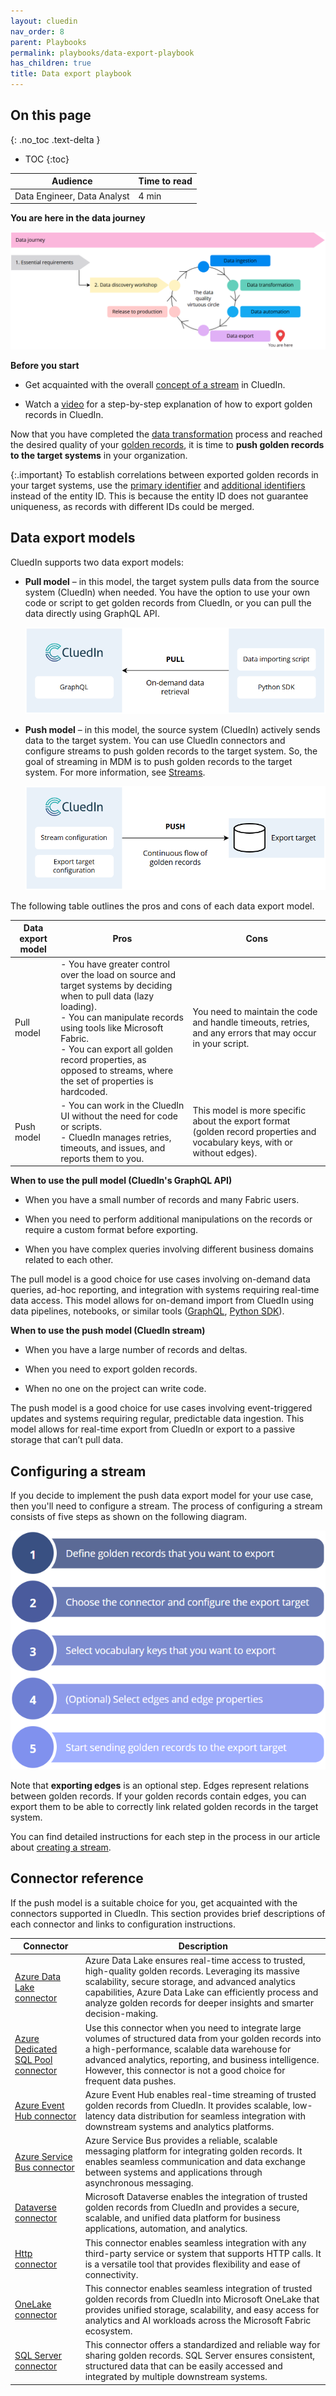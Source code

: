 ```yaml
---
layout: cluedin
nav_order: 8
parent: Playbooks
permalink: playbooks/data-export-playbook
has_children: true
title: Data export playbook
---
```

## On this page
{: .no_toc .text-delta }
- TOC
{:toc}

| Audience | Time to read |
|--|--|
| Data Engineer, Data Analyst | 4 min |

**You are here in the data journey**

![data-export-you-are-here.png](../../assets/images/playbooks/data-export-you-are-here.png)

**Before you start**

- Get acquainted with the overall [concept of a stream](/consume/streams/concept-of-a-stream) in CluedIn.

- Watch a [video](/consume) for a step-by-step explanation of how to export golden records in CluedIn.

Now that you have completed the [data transformation](/playbooks/data-transformation-playbook) process and reached the desired quality of your [golden records](/key-terms-and-features/golden-records), it is time to **push golden records to the target systems** in your organization.

{:.important}
To establish correlations between exported golden records in your target systems, use the [primary identifier](/key-terms-and-features/entity-codes#primary-identifier) and [additional identifiers](/key-terms-and-features/entity-codes#identifiers) instead of the entity ID. This is because the entity ID does not guarantee uniqueness, as records with different IDs could be merged.

## Data export models

CluedIn supports two data export models:

- **Pull model** – in this model, the target system pulls data from the source system (CluedIn) when needed. You have the option to use your own code or script to get golden records from CluedIn, or you can pull the data directly using GraphQL API.

    ![pull-data-export-model.png](../../assets/images/playbooks/pull-data-export-model.png)

- **Push model** – in this model, the source system (CluedIn) actively sends data to the target system. You can use CluedIn connectors and configure streams to push golden records to the target system. So, the goal of streaming in MDM is to push golden records to the target system. For more information, see [Streams](/consume/streams).

    ![push-data-export-model.png](../../assets/images/playbooks/push-data-export-model.png)

The following table outlines the pros and cons of each data export model.

| Data export model | Pros | Cons |
|--|--|--|
| Pull model | - You have greater control over the load on source and target systems by deciding when to pull data (lazy loading).<br>- You can manipulate records using tools like Microsoft Fabric.<br>- You can export all golden record properties, as opposed to streams, where the set of properties is hardcoded. | You need to maintain the code and handle timeouts, retries, and any errors that may occur in your script. |
| Push model | - You can work in the CluedIn UI without the need for code or scripts.<br>- CluedIn manages retries, timeouts, and issues, and reports them to you. | This model is more specific about the export format (golden record properties and vocabulary keys, with or without edges). |

**When to use the pull model (CluedIn's GraphQL API)**

- When you have a small number of records and many Fabric users.

- When you need to perform additional manipulations on the records or require a custom format before exporting.

- When you have complex queries involving different business domains related to each other.

The pull model is a good choice for use cases involving on-demand data queries, ad-hoc reporting, and integration with systems requiring real-time data access. This model allows for on-demand import from CluedIn using data pipelines, notebooks, or similar tools ([GraphQL](/consume/graphql), [Python SDK](https://pypi.org/search/?q=cluedin)).

**When to use the push model (CluedIn stream)**

- When you have a large number of records and deltas.

- When you need to export golden records.

- When no one on the project can write code.

The push model is a good choice for use cases involving event-triggered updates and systems requiring regular, predictable data ingestion. This model allows for real-time export from CluedIn or export to a passive storage that can’t pull data.

## Configuring a stream

If you decide to implement the push data export model for your use case, then you'll need to configure a stream. The process of configuring a stream consists of five steps as shown on the following diagram.

![data-export-playbook-streaming-steps.png](../../assets/images/playbooks/data-export-playbook-streaming-steps.png)

Note that **exporting edges** is an optional step. Edges represent relations between golden records. If your golden records contain edges, you can export them to be able to correctly link related golden records in the target system.

You can find detailed instructions for each step in the process in our article about [creating a stream](/consume/streams/create-a-stream). 

## Connector reference

If the push model is a suitable choice for you, get acquainted with the connectors supported in CluedIn. This section provides brief descriptions of each connector and links to configuration instructions.

| Connector | Description |
|--|--|
| [Azure Data Lake connector](/consume/export-targets/adl-connector) | Azure Data Lake ensures real-time access to trusted, high-quality golden records. Leveraging its massive scalability, secure storage, and advanced analytics capabilities, Azure Data Lake can efficiently process and analyze golden records for deeper insights and smarter decision-making. |
| [Azure Dedicated SQL Pool connector](/consume/export-targets/azure-dedicated-sql-pool-connector) | Use this connector when you need to integrate large volumes of structured data from your golden records into a high-performance, scalable data warehouse for advanced analytics, reporting, and business intelligence. However, this connector is not a good choice for frequent data pushes. |
| [Azure Event Hub connector](/consume/export-targets/azure-event-hub-connector) | Azure Event Hub enables real-time streaming of trusted golden records from CluedIn. It provides scalable, low-latency data distribution for seamless integration with downstream systems and analytics platforms.|
| [Azure Service Bus connector](/consume/export-targets/azure-service-bus-connector) | Azure Service Bus provides a reliable, scalable messaging platform for integrating golden records. It enables seamless communication and data exchange between systems and applications through asynchronous messaging. |
| [Dataverse connector](/consume/export-targets/dataverse-connector) | Microsoft Dataverse enables the integration of trusted golden records from CluedIn and provides a secure, scalable, and unified data platform for business applications, automation, and analytics. |
| [Http connector](/consume/export-targets/http-connector) | This connector enables seamless integration with any third-party service or system that supports HTTP calls. It is a versatile tool that provides flexibility and ease of connectivity. |
| [OneLake connector](/consume/export-targets/onelake-connector) | This connector enables seamless integration of trusted golden records from CluedIn into Microsoft OneLake that provides unified storage, scalability, and easy access for analytics and AI workloads across the Microsoft Fabric ecosystem. |
| [SQL Server connector](/consume/export-targets/sql-server-connector) | This connector offers a standardized and reliable way for sharing golden records. SQL Server ensures consistent, structured data that can be easily accessed and integrated by multiple downstream systems. |